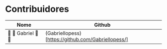 # Contribuidores
| Nome | Github |
| --- | --- |
| :car: :rocket: Gabriel :rocket: :car: | (Gabriellopess)[https://github.com/Gabriellopess/] |
